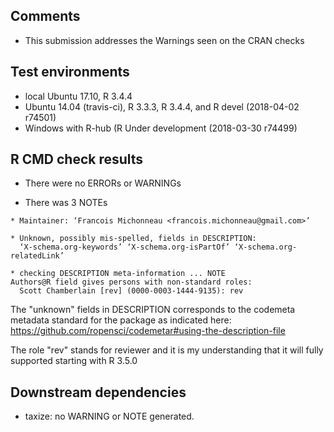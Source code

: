## Comments

- This submission addresses the Warnings seen on the CRAN checks

## Test environments

- local Ubuntu 17.10, R 3.4.4
- Ubuntu 14.04 (travis-ci), R 3.3.3, R 3.4.4, and R devel (2018-04-02 r74501)
- Windows with R-hub (R Under development (2018-03-30 r74499)

## R CMD check results

- There were no ERRORs or WARNINGs

- There was 3 NOTEs

```
* Maintainer: ‘Francois Michonneau <francois.michonneau@gmail.com>’

* Unknown, possibly mis-spelled, fields in DESCRIPTION:
  ‘X-schema.org-keywords’ ‘X-schema.org-isPartOf’ ‘X-schema.org-relatedLink’
  
* checking DESCRIPTION meta-information ... NOTE
Authors@R field gives persons with non-standard roles:
  Scott Chamberlain [rev] (0000-0003-1444-9135): rev
```

The "unknown" fields in DESCRIPTION corresponds to the codemeta metadata standard for the package as indicated here: https://github.com/ropensci/codemetar#using-the-description-file

The role "rev" stands for reviewer and it is my understanding that it will fully supported starting with R 3.5.0


## Downstream dependencies

* taxize: no WARNING or NOTE generated.
